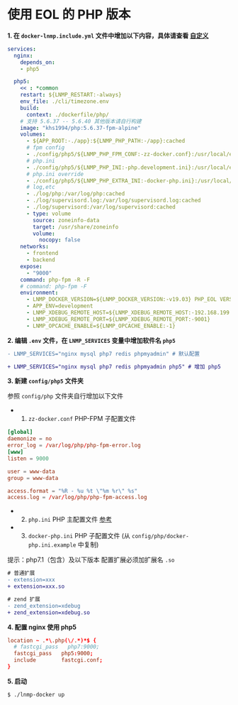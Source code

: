 # 使用 EOL 的 PHP 版本

**1. 在 `docker-lnmp.include.yml` 文件中增加以下内容，具体请查看 [自定义](custom.md)**

```yaml
services:
  nginx:
    depends_on:
    - php5

  php5:
    << : *common
    restart: ${LNMP_RESTART:-always}
    env_file: ./cli/timezone.env
    build:
      context: ./dockerfile/php/
    # 支持 5.6.37 -- 5.6.40 其他版本请自行构建
    image: "khs1994/php:5.6.37-fpm-alpine"
    volumes:
      - ${APP_ROOT:-./app}:${LNMP_PHP_PATH:-/app}:cached
      # fpm config
      - ./config/php5/${LNMP_PHP_FPM_CONF:-zz-docker.conf}:/usr/local/etc/php-fpm.d/zz-docker.conf:ro,cached
      # php.ini
      - ./config/php5/${LNMP_PHP_INI:-php.development.ini}:/usr/local/etc/php/php.ini:ro,cached
      # php.ini override
      - ./config/php5/${LNMP_PHP_EXTRA_INI:-docker-php.ini}:/usr/local/etc/php/conf.d/docker-php.ini:ro,cached
      # log,etc
      - ./log/php:/var/log/php:cached
      - ./log/supervisord.log:/var/log/supervisord.log:cached
      - ./log/supervisord:/var/log/supervisord:cached
      - type: volume
        source: zoneinfo-data
        target: /usr/share/zoneinfo
        volume:
          nocopy: false
    networks:
      - frontend
      - backend
    expose:
      - "9000"
    command: php-fpm -R -F
    # command: php-fpm -F
    environment:
      - LNMP_DOCKER_VERSION=${LNMP_DOCKER_VERSION:-v19.03} PHP_EOL VERSION
      - APP_ENV=development
      - LNMP_XDEBUG_REMOTE_HOST=${LNMP_XDEBUG_REMOTE_HOST:-192.168.199.100}
      - LNMP_XDEBUG_REMOTE_PORT=${LNMP_XDEBUG_REMOTE_PORT:-9001}
      - LNMP_OPCACHE_ENABLE=${LNMP_OPCACHE_ENABLE:-1}
```

**2. 编辑 `.env` 文件，在 `LNMP_SERVICES` 变量中增加软件名 `php5`**

```diff
- LNMP_SERVICES="nginx mysql php7 redis phpmyadmin" # 默认配置

+ LNMP_SERVICES="nginx mysql php7 redis phpmyadmin php5" # 增加 php5
```

**3. 新建 `config/php5` 文件夹**

参照 `config/php` 文件夹自行增加以下文件

* 1. `zz-docker.conf` PHP-FPM 子配置文件

```conf
[global]
daemonize = no
error_log = /var/log/php/php-fpm-error.log
[www]
listen = 9000

user = www-data
group = www-data

access.format = "%R - %u %t \"%m %r\" %s"
access.log = /var/log/php/php-fpm-access.log
```

* 2. `php.ini` PHP 主配置文件 [参考](https://github.com/php/php-src/blob/PHP-5.6/php.ini-development)

* 3. `docker-php.ini` PHP 子配置文件 (从 `config/php/docker-php.ini.example` 中复制)

提示：php7.1（包含）及以下版本 配置扩展必须加扩展名 `.so`

```diff
# 普通扩展
- extension=xxx
+ extension=xxx.so

# zend 扩展
- zend_extension=xdebug
+ zend_extension=xdebug.so
```

**4. 配置 nginx 使用 php5**

```conf
location ~ .*\.php(\/.*)*$ {
  # fastcgi_pass   php7:9000;
  fastcgi_pass   php5:9000;
  include        fastcgi.conf;
}
```

**5. 启动**

```bash
$ ./lnmp-docker up
```
